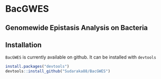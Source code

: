 
# BacGWES

## Genomewide Epistasis Analysis on Bacteria

## Installation

`BacGWES` is currently available on github. It can be installed with
`devtools`

``` r
install.packages("devtools")
devtools::install_github("Sudaraka88/BacGWES")
```
